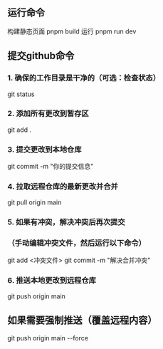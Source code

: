## 运行命令

构建静态页面
pnpm build
运行
pnpm run dev



## 提交github命令

### 1. 确保的工作目录是干净的（可选：检查状态）
git status

### 2. 添加所有更改到暂存区
git add .

### 3. 提交更改到本地仓库
git commit -m "你的提交信息"

### 4. 拉取远程仓库的最新更改并合并
git pull origin main

### 5. 如果有冲突，解决冲突后再次提交
### （手动编辑冲突文件，然后运行以下命令）
git add <冲突文件>
git commit -m "解决合并冲突"

### 6. 推送本地更改到远程仓库
git push origin main


## 如果需要强制推送（覆盖远程内容）

git push origin main --force
